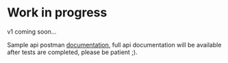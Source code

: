 # Work in progress
v1 coming soon...<br/>

Sample api postman [documentation](https://documenter.getpostman.com/view/20696731/2s9Y5ZuMEM), full api documentation will be available after tests are completed, please be patient ;).